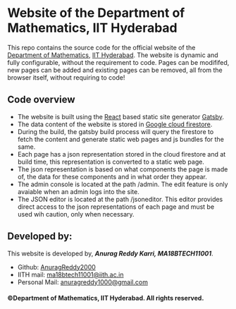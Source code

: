 # Website of the Department of Mathematics, IIT Hyderabad
This repo contains the source code for the official website of the [Department of Mathematics](https://math.iith.ac.in), [IIT Hyderabad](https://iith.ac.in). The website is dynamic and fully configurable, without the requirement to code. Pages can be modififed, new pages can be added and existing pages can be removed, all from the browser itself, without requiring to code!
## Code overview
- The website is built using the [React](https://reactjs.org/) based static site generator [Gatsby](https://www.gatsbyjs.com/).
- The data content of the website is stored in [Google cloud firestore](https://firebase.google.com/docs/firestore).
- During the build, the gatsby build process will query the firestore to fetch the content and generate static web pages and js bundles for the same.
- Each page has a json representation stored in the cloud firestore and at build time, this representation is converted to a static web page.
- The json representation is based on what components the page is made of, the data for these components and in what order they appear.
- The admin console is located at the path /admin. The edit feature is only avaiable when an admin logs into the site.
- The JSON editor is located at the path /jsoneditor. This editor provides direct access to the json representations of each page and must be used wih caution, only when necessary. 

## Developed by:
This website is developed by, ***Anurag Reddy Karri, MA18BTECH11001***. 
- Github: [AnuragReddy2000](https://github.com/AnuragReddy2000)
- IITH mail: [ma18btech11001@iith.ac.in](mailto:ma18btech11001@iith.ac.in)
- Personal Mail: [anuragreddy1000@gmail.com](anuragreddy1000@gmail.com)


#### ©Department of Mathematics, IIT Hyderabad. All rights reserved. 
